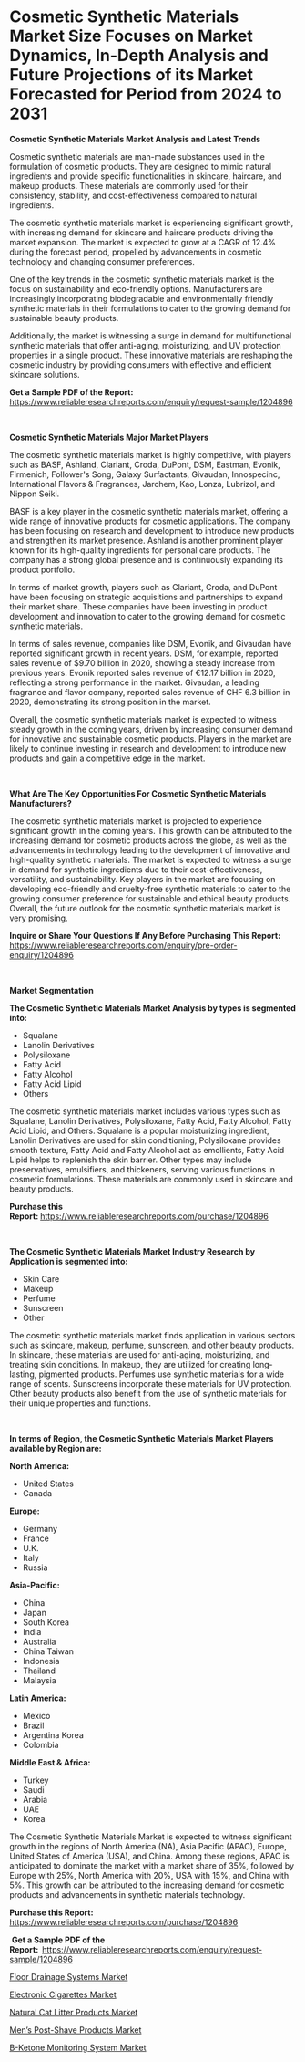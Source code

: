 <p><h1>Cosmetic Synthetic Materials Market Size Focuses on Market Dynamics, In-Depth Analysis and Future Projections of its Market Forecasted for Period from 2024 to 2031</h1></p><p><strong>Cosmetic Synthetic Materials Market Analysis and Latest Trends</strong></p>
<p><p>Cosmetic synthetic materials are man-made substances used in the formulation of cosmetic products. They are designed to mimic natural ingredients and provide specific functionalities in skincare, haircare, and makeup products. These materials are commonly used for their consistency, stability, and cost-effectiveness compared to natural ingredients.</p><p>The cosmetic synthetic materials market is experiencing significant growth, with increasing demand for skincare and haircare products driving the market expansion. The market is expected to grow at a CAGR of 12.4% during the forecast period, propelled by advancements in cosmetic technology and changing consumer preferences.</p><p>One of the key trends in the cosmetic synthetic materials market is the focus on sustainability and eco-friendly options. Manufacturers are increasingly incorporating biodegradable and environmentally friendly synthetic materials in their formulations to cater to the growing demand for sustainable beauty products.</p><p>Additionally, the market is witnessing a surge in demand for multifunctional synthetic materials that offer anti-aging, moisturizing, and UV protection properties in a single product. These innovative materials are reshaping the cosmetic industry by providing consumers with effective and efficient skincare solutions.</p></p>
<p><strong>Get a Sample PDF of the Report:&nbsp;</strong> <a href="https://www.reliableresearchreports.com/enquiry/request-sample/1204896">https://www.reliableresearchreports.com/enquiry/request-sample/1204896</a></p>
<p>&nbsp;</p>
<p><strong>Cosmetic Synthetic Materials Major Market Players</strong></p>
<p><p>The cosmetic synthetic materials market is highly competitive, with players such as BASF, Ashland, Clariant, Croda, DuPont, DSM, Eastman, Evonik, Firmenich, Follower's Song, Galaxy Surfactants, Givaudan, Innospecinc, International Flavors & Fragrances, Jarchem, Kao, Lonza, Lubrizol, and Nippon Seiki. </p><p>BASF is a key player in the cosmetic synthetic materials market, offering a wide range of innovative products for cosmetic applications. The company has been focusing on research and development to introduce new products and strengthen its market presence. Ashland is another prominent player known for its high-quality ingredients for personal care products. The company has a strong global presence and is continuously expanding its product portfolio.</p><p>In terms of market growth, players such as Clariant, Croda, and DuPont have been focusing on strategic acquisitions and partnerships to expand their market share. These companies have been investing in product development and innovation to cater to the growing demand for cosmetic synthetic materials.</p><p>In terms of sales revenue, companies like DSM, Evonik, and Givaudan have reported significant growth in recent years. DSM, for example, reported sales revenue of $9.70 billion in 2020, showing a steady increase from previous years. Evonik reported sales revenue of €12.17 billion in 2020, reflecting a strong performance in the market. Givaudan, a leading fragrance and flavor company, reported sales revenue of CHF 6.3 billion in 2020, demonstrating its strong position in the market.</p><p>Overall, the cosmetic synthetic materials market is expected to witness steady growth in the coming years, driven by increasing consumer demand for innovative and sustainable cosmetic products. Players in the market are likely to continue investing in research and development to introduce new products and gain a competitive edge in the market.</p></p>
<p>&nbsp;</p>
<p><strong>What Are The Key Opportunities For Cosmetic Synthetic Materials Manufacturers?</strong></p>
<p><p>The cosmetic synthetic materials market is projected to experience significant growth in the coming years. This growth can be attributed to the increasing demand for cosmetic products across the globe, as well as the advancements in technology leading to the development of innovative and high-quality synthetic materials. The market is expected to witness a surge in demand for synthetic ingredients due to their cost-effectiveness, versatility, and sustainability. Key players in the market are focusing on developing eco-friendly and cruelty-free synthetic materials to cater to the growing consumer preference for sustainable and ethical beauty products. Overall, the future outlook for the cosmetic synthetic materials market is very promising.</p></p>
<p><strong>Inquire or Share Your Questions If Any Before Purchasing This Report:</strong> <a href="https://www.reliableresearchreports.com/enquiry/pre-order-enquiry/1204896">https://www.reliableresearchreports.com/enquiry/pre-order-enquiry/1204896</a></p>
<p>&nbsp;</p>
<p><strong>Market Segmentation</strong></p>
<p><strong>The Cosmetic Synthetic Materials Market Analysis by types is segmented into:</strong></p>
<p><ul><li>Squalane</li><li>Lanolin Derivatives</li><li>Polysiloxane</li><li>Fatty Acid</li><li>Fatty Alcohol</li><li>Fatty Acid Lipid</li><li>Others</li></ul></p>
<p><p>The cosmetic synthetic materials market includes various types such as Squalane, Lanolin Derivatives, Polysiloxane, Fatty Acid, Fatty Alcohol, Fatty Acid Lipid, and Others. Squalane is a popular moisturizing ingredient, Lanolin Derivatives are used for skin conditioning, Polysiloxane provides smooth texture, Fatty Acid and Fatty Alcohol act as emollients, Fatty Acid Lipid helps to replenish the skin barrier. Other types may include preservatives, emulsifiers, and thickeners, serving various functions in cosmetic formulations. These materials are commonly used in skincare and beauty products.</p></p>
<p><strong>Purchase this Report:&nbsp;</strong><a href="https://www.reliableresearchreports.com/purchase/1204896">https://www.reliableresearchreports.com/purchase/1204896</a></p>
<p>&nbsp;</p>
<p><strong>The Cosmetic Synthetic Materials Market Industry Research by Application is segmented into:</strong></p>
<p><ul><li>Skin Care</li><li>Makeup</li><li>Perfume</li><li>Sunscreen</li><li>Other</li></ul></p>
<p><p>The cosmetic synthetic materials market finds application in various sectors such as skincare, makeup, perfume, sunscreen, and other beauty products. In skincare, these materials are used for anti-aging, moisturizing, and treating skin conditions. In makeup, they are utilized for creating long-lasting, pigmented products. Perfumes use synthetic materials for a wide range of scents. Sunscreens incorporate these materials for UV protection. Other beauty products also benefit from the use of synthetic materials for their unique properties and functions.</p></p>
<p>&nbsp;</p>
<p><strong>In terms of Region, the Cosmetic Synthetic Materials Market Players available by Region are:</strong></p>
<p>
    <p> <strong> North America: </strong>
        <ul>
            <li>United States</li>
            <li>Canada</li>
        </ul>
        </p> 
    <p> <strong> Europe: </strong>
        <ul>
            <li>Germany</li>
            <li>France</li>
            <li>U.K.</li>
            <li>Italy</li>
            <li>Russia</li>
        </ul>
        </p> 
    <p> <strong> Asia-Pacific: </strong>
        <ul>
            <li>China</li>
            <li>Japan</li>
            <li>South Korea</li>
            <li>India</li>
            <li>Australia</li>
            <li>China Taiwan</li>
            <li>Indonesia</li>
            <li>Thailand</li>
            <li>Malaysia</li>
        </ul>
        </p> 
    <p> <strong> Latin America: </strong>
        <ul>
            <li>Mexico</li>
            <li>Brazil</li>
            <li>Argentina Korea</li>
            <li>Colombia</li>
        </ul>
        </p> 
    <p> <strong> Middle East & Africa: </strong>
        <ul>
            <li>Turkey</li>
            <li>Saudi</li>
            <li>Arabia</li>
            <li>UAE</li>
            <li>Korea</li>
        </ul>
    </p>
    </p>
<p><p>The Cosmetic Synthetic Materials Market is expected to witness significant growth in the regions of North America (NA), Asia Pacific (APAC), Europe, United States of America (USA), and China. Among these regions, APAC is anticipated to dominate the market with a market share of 35%, followed by Europe with 25%, North America with 20%, USA with 15%, and China with 5%. This growth can be attributed to the increasing demand for cosmetic products and advancements in synthetic materials technology.</p></p>
<p><strong>Purchase this Report: </strong><a href="https://www.reliableresearchreports.com/purchase/1204896">https://www.reliableresearchreports.com/purchase/1204896</a></p>
<p>&nbsp;<strong>Get a Sample PDF of the Report:&nbsp;&nbsp;</strong><a href="https://www.reliableresearchreports.com/enquiry/request-sample/1204896">https://www.reliableresearchreports.com/enquiry/request-sample/1204896</a></p>
<p><strong></strong></p>
<p><p><a href="https://github.com/lababdou/Market-Research-Report-List-2/blob/main/floor-drainage-systems-market.md">Floor Drainage Systems Market</a></p><p><a href="https://github.com/Chiragrp22/Market-Research-Report-List-3/blob/main/electronic-cigarettes-market.md">Electronic Cigarettes Market</a></p><p><a href="https://github.com/derrinmiltonellis35gcl/Market-Research-Report-List-1/blob/main/natural-cat-litter-products-market.md">Natural Cat Litter Products Market</a></p><p><a href="https://issuu.com/reportprime-2/docs/mens-post-shave-products-market-size-2030.pptx">Men’s Post-Shave Products Market</a></p><p><a href="https://issuu.com/reportprime-2/docs/b-ketone-monitoring-system-market-size-2030.pptx">B-Ketone Monitoring System Market</a></p></p>
